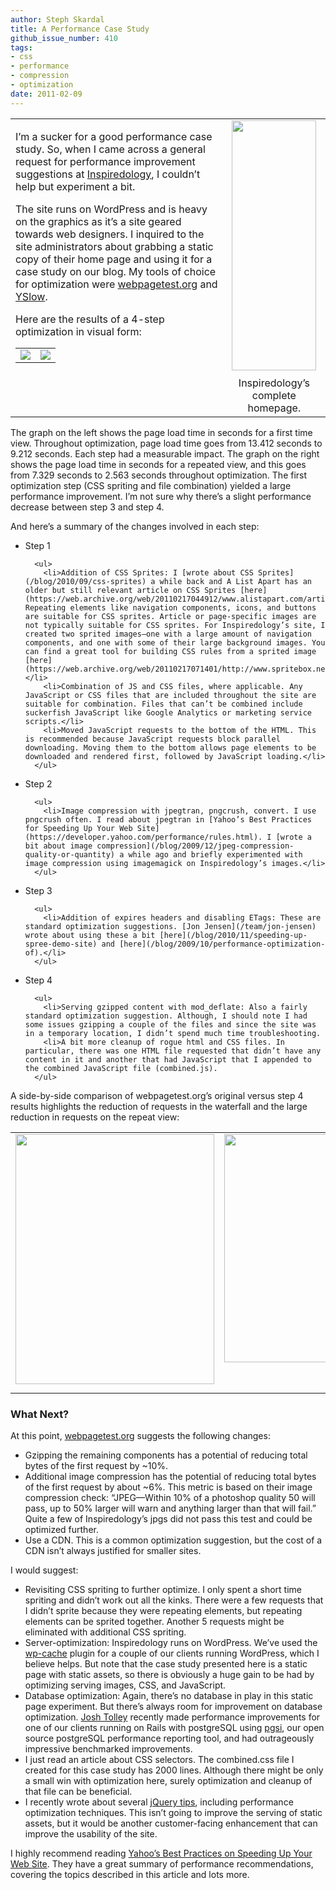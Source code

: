 ```yaml
---
author: Steph Skardal
title: A Performance Case Study
github_issue_number: 410
tags:
- css
- performance
- compression
- optimization
date: 2011-02-09
---
```


<table cellpadding="5" cellspacing="0" width="100%">
<tbody><tr>
<td valign="top">
<p>I’m a sucker for a good performance case study. So, when I came across a general request for performance improvement suggestions at <a href="https://inspiredology.com/">Inspiredology</a>, I couldn’t help but experiment a bit.</p>

<p>The site runs on WordPress and is heavy on the graphics as it’s a site geared towards web designers. I inquired to the site administrators about grabbing a static copy of their home page and using it for a case study on our blog. My tools of choice for optimization were <a href="https://www.webpagetest.org/">webpagetest.org</a> and <a href="http://yslow.org/">YSlow</a>.</p>
<p>Here are the results of a 4-step optimization in visual form:</p>

<table cellpadding="0" celspacing="0" width="100%">
<tbody><tr><td>
<img src="https://chart.apis.google.com/chart?chxl=0:|Step+%234|Step+%233|Step+%232|Step+%231|Original&chxr=0,0,15|1,0,15&chxt=y,t&chbh=a&chs=300x225&cht=bhg&chco=A2C180&chds=0,15&chd=t:13.412,11.957,10.561,10.243,9.212&chtt=First+Request+Load+Time+(seconds)"/>
</td><td>
<img src="https://chart.apis.google.com/chart?chxl=0:|Step+%234|Step+%233|Step+%232|Step+%231|Original&chxr=0,0,15|1,0,15&chxt=y,t&chbh=a&chs=300x225&cht=bhg&chco=A2C180&chds=0,15&chd=t:7.329,3.717,3.278,2.434,2.563&chtt=Repeat+Request+Load+Time+(seconds)"/>
</td></tr></tbody></table>

</td>
<td align="center" valign="top">
<a href="/blog/2011/02/performance-case-study/image-2-big.png" onblur="try {parent.deselectBloggerImageGracefully();} catch(e) {}"><img alt="" border="0" id="BLOGGER_PHOTO_ID_5571698267043922738" src="/blog/2011/02/performance-case-study/image-2.png" style="display:block; margin:0px auto 10px; text-align:center;cursor:pointer; cursor:hand;width: 135px; height: 400px;"/></a>
Inspiredology’s complete homepage.
</td>
</tr>
</tbody></table>

The graph on the left shows the page load time in seconds for a first time view. Throughout optimization, page load time goes from 13.412 seconds to 9.212 seconds. Each step had a measurable impact. The graph on the right shows the page load time in seconds for a repeated view, and this goes from 7.329 seconds to 2.563 seconds throughout optimization. The first optimization step (CSS spriting and file combination) yielded a large performance improvement. I’m not sure why there’s a slight performance decrease between step 3 and step 4.

And here’s a summary of the changes involved in each step:

- Step 1

        <ul>
          <li>Addition of CSS Sprites: I [wrote about CSS Sprites](/blog/2010/09/css-sprites) a while back and A List Apart has an older but still relevant article on CSS Sprites [here](https://web.archive.org/web/20110217044912/www.alistapart.com/articles/sprites). Repeating elements like navigation components, icons, and buttons are suitable for CSS sprites. Article or page-specific images are not typically suitable for CSS sprites. For Inspiredology’s site, I created two sprited images—​one with a large amount of navigation components, and one with some of their large background images. You can find a great tool for building CSS rules from a sprited image [here](https://web.archive.org/web/20110217071401/http://www.spritebox.net/).</li>
          <li>Combination of JS and CSS files, where applicable. Any JavaScript or CSS files that are included throughout the site are suitable for combination. Files that can’t be combined include suckerfish JavaScript like Google Analytics or marketing service scripts.</li>
          <li>Moved JavaScript requests to the bottom of the HTML. This is recommended because JavaScript requests block parallel downloading. Moving them to the bottom allows page elements to be downloaded and rendered first, followed by JavaScript loading.</li>
        </ul>

- Step 2

        <ul>
          <li>Image compression with jpegtran, pngcrush, convert. I use pngcrush often. I read about jpegtran in [Yahoo’s Best Practices for Speeding Up Your Web Site](https://developer.yahoo.com/performance/rules.html). I [wrote a bit about image compression](/blog/2009/12/jpeg-compression-quality-or-quantity) a while ago and briefly experimented with image compression using imagemagick on Inspiredology’s images.</li>
        </ul>


- Step 3

        <ul>
          <li>Addition of expires headers and disabling ETags: These are standard optimization suggestions. [Jon Jensen](/team/jon-jensen) wrote about using these a bit [here](/blog/2010/11/speeding-up-spree-demo-site) and [here](/blog/2009/10/performance-optimization-of).</li>
        </ul>

- Step 4

        <ul>
          <li>Serving gzipped content with mod_deflate: Also a fairly standard optimization suggestion. Although, I should note I had some issues gzipping a couple of the files and since the site was in a temporary location, I didn’t spend much time troubleshooting.
          <li>A bit more cleanup of rogue html and CSS files. In particular, there was one HTML file requested that didn’t have any content in it and another that had JavaScript that I appended to the combined JavaScript file (combined.js).
        </ul>

A side-by-side comparison of webpagetest.org’s original versus step 4 results highlights the reduction of requests in the waterfall and the large reduction in requests on the repeat view:

<table width="100%">
<tbody><tr>
<td valign="top">
<a href="/blog/2011/02/performance-case-study/image-3-big.png" onblur="try {parent.deselectBloggerImageGracefully();} catch(e) {}"><img alt="" border="0" id="BLOGGER_PHOTO_ID_5571698261206853250" src="/blog/2011/02/performance-case-study/image-3.png" style="display:block; margin:0px auto 10px; text-align:center;cursor:pointer; cursor:hand;width: 318px; height: 400px;"/></a>
</td>
<td valign="top">
<a href="/blog/2011/02/performance-case-study/image-4-big.png" onblur="try {parent.deselectBloggerImageGracefully();} catch(e) {}"><img alt="" border="0" id="BLOGGER_PHOTO_ID_5571698261191315554" src="/blog/2011/02/performance-case-study/image-4.png" style="display:block; margin:0px auto 10px; text-align:center;cursor:pointer; cursor:hand;width: 400px; height: 365px;"/></a>
</td>
</tr>
</tbody></table>

### What Next?

At this point, [webpagetest.org](https://www.webpagetest.org/) suggests the following changes:

- Gzipping the remaining components has a potential of reducing total bytes of the first request by ~10%.
- Additional image compression has the potential of reducing total bytes of the first request by about ~6%. This metric is based on their image compression check: “JPEG—​Within 10% of a photoshop quality 50 will pass, up to 50% larger will warn and anything larger than that will fail.” Quite a few of Inspiredology’s jpgs did not pass this test and could be optimized further.
- Use a CDN. This is a common optimization suggestion, but the cost of a CDN isn’t always justified for smaller sites.

I would suggest:

- Revisiting CSS spriting to further optimize. I only spent a short time spriting and didn’t work out all the kinks. There were a few requests that I didn’t sprite because they were repeating elements, but repeating elements can be sprited together. Another 5 requests might be eliminated with additional CSS spriting.
- Server-optimization: Inspiredology runs on WordPress. We’ve used the [wp-cache](https://wordpress.org/plugins/wp-cache/) plugin for a couple of our clients running WordPress, which I believe helps. But note that the case study presented here is a static page with static assets, so there is obviously a huge gain to be had by optimizing serving images, CSS, and JavaScript.
- Database optimization: Again, there’s no database in play in this static page experiment. But there’s always room for improvement on database optimization. [Josh Tolley](/team/josh-tolley) recently made performance improvements for one of our clients running on Rails with postgreSQL using [pgsi](https://bucardo.org/Pgsi/), our open source postgreSQL performance reporting tool, and had outrageously impressive benchmarked improvements.
- I just read an article about CSS selectors. The combined.css file I created for this case study has 2000 lines. Although there might be only a small win with optimization here, surely optimization and cleanup of that file can be beneficial.
- I recently wrote about several [jQuery tips](/blog/2011/01/jquery-tips-ecommerce), including performance optimization techniques. This isn’t going to improve the serving of static assets, but it would be another customer-facing enhancement that can improve the usability of the site.

I highly recommend reading [Yahoo’s Best Practices on Speeding Up Your Web Site](https://developer.yahoo.com/performance/rules.html). They have a great summary of performance recommendations, covering the topics described in this article and lots more.


